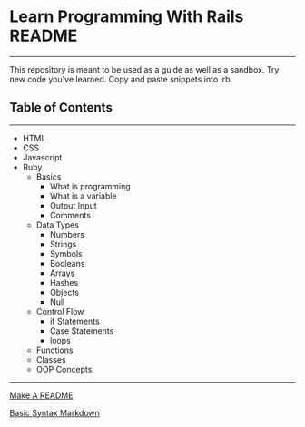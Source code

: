 # Learn Programming With Rails README
---

This repository is meant to be used as a guide as well as a sandbox. Try new code you've learned. Copy and paste snippets into irb.

## Table of Contents
---
- HTML
- CSS
- Javascript
- Ruby
  - Basics
    - What is programming 
    - What is a variable 
    - Output Input
    - Comments
  - Data Types
    - Numbers
    - Strings
    - Symbols
    - Booleans
    - Arrays
    - Hashes
    - Objects
    - Null
  - Control Flow
    - if Statements
    - Case Statements
    - loops
  - Functions
  - Classes
  - OOP Concepts
---

[Make A README](https://www.makeareadme.com/)

[Basic Syntax Markdown](https://www.markdownguide.org/basic-syntax)
